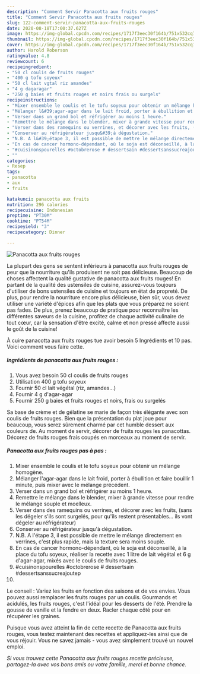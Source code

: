 ```yaml
---
description: "Comment Servir Panacotta aux fruits rouges"
title: "Comment Servir Panacotta aux fruits rouges"
slug: 122-comment-servir-panacotta-aux-fruits-rouges
date: 2020-08-18T17:00:37.627Z
image: https://img-global.cpcdn.com/recipes/1717f3eec30f164b/751x532cq70/panacotta-aux-fruits-rouges-photo-principale-de-la-recette.jpg
thumbnail: https://img-global.cpcdn.com/recipes/1717f3eec30f164b/751x532cq70/panacotta-aux-fruits-rouges-photo-principale-de-la-recette.jpg
cover: https://img-global.cpcdn.com/recipes/1717f3eec30f164b/751x532cq70/panacotta-aux-fruits-rouges-photo-principale-de-la-recette.jpg
author: Harold Roberson
ratingvalue: 4.8
reviewcount: 6
recipeingredient:
- "50 cl coulis de fruits rouges"
- "400 g tofu soyeux"
- "50 cl lait vgtal riz amandes"
- "4 g dagaragar"
- "250 g baies et fruits rouges et noirs frais ou surgels"
recipeinstructions:
- "Mixer ensemble le coulis et le tofu soyeux pour obtenir un mélange homogène."
- "Mélanger l&#39;agar-agar dans le lait froid, porter à ébullition et faire bouillir 1 minute, puis mixer avec le mélange précédent."
- "Verser dans un grand bol et réfrigérer au moins 1 heure."
- "Remettre le mélange dans le blender, mixer à grande vitesse pour rendre le mélange souple et moelleux."
- "Verser dans des ramequins ou verrines, et décorer avec les fruits, (sans les dégeler s&#39;ils sont surgelés, pour qu&#39;ils restent présentables... ils vont dégeler au réfrigérateur)"
- "Conserver au réfrigérateur jusqu&#39;à dégustation."
- "N.B. A l&#39;étape 3, il est possible de mettre le mélange directement en verrines, c&#39;est plus rapide, mais la texture sera moins souple."
- "En cas de cancer hormono-dépendant, où le soja est déconseillé, à la place du tofu soyeux, réaliser la recette avec 1 litre de lait végétal et 6 g d&#39;agar-agar, mixés avec le coulis de fruits rouges."
- "#cuisinonspourelles #octobrerose # dessertsain #dessertsanssucreajoutep"
- ""
categories:
- Resep
tags:
- panacotta
- aux
- fruits

katakunci: panacotta aux fruits 
nutrition: 296 calories
recipecuisine: Indonesian
preptime: "PT30M"
cooktime: "PT54M"
recipeyield: "3"
recipecategory: Dinner

---
```



![Panacotta aux fruits rouges](https://img-global.cpcdn.com/recipes/1717f3eec30f164b/751x532cq70/panacotta-aux-fruits-rouges-photo-principale-de-la-recette.jpg)

La plupart des gens se sentent inférieurs à panacotta aux fruits rouges de peur que la nourriture qu'ils produisent ne soit pas délicieuse. Beaucoup de choses affectent la qualité gustative de panacotta aux fruits rouges! En partant de la qualité des ustensiles de cuisine, assurez-vous toujours d'utiliser de bons ustensiles de cuisine et toujours en état de propreté. De plus, pour rendre la nourriture encore plus délicieuse, bien sûr, vous devez utiliser une variété d'épices afin que les plats que vous préparez ne soient pas fades. De plus, prenez beaucoup de pratique pour reconnaître les différentes saveurs de la cuisine, profitez de chaque activité culinaire de tout cœur, car la sensation d'être excité, calme et non pressé affecte aussi le goût de la cuisine!

<!--inarticleads1-->

À cuire panacotta aux fruits rouges tue avoir besoin 5 Ingrédients et 10 pas. Voici comment vous faire cette.

##### Ingrédients de panacotta aux fruits rouges :

1. Vous avez besoin 50 cl coulis de fruits rouges
1. Utilisation 400 g tofu soyeux
1. Fournir 50 cl lait végétal (riz, amandes...)
1. Fournir 4 g d&#39;agar-agar
1. Fournir 250 g baies et fruits rouges et noirs, frais ou surgelés


Sa base de crème et de gélatine se marie de façon très élégante avec son coulis de fruits rouges. Bien que la présentation du plat joue pour beaucoup, vous serez sûrement charmé par cet humble dessert aux couleurs de. Au moment de servir, décorer de fruits rouges les panacottas. Décorez de fruits rouges frais coupés en morceaux au moment de servir. 

<!--inarticleads2-->

##### Panacotta aux fruits rouges pas à pas :

1. Mixer ensemble le coulis et le tofu soyeux pour obtenir un mélange homogène.
1. Mélanger l&#39;agar-agar dans le lait froid, porter à ébullition et faire bouillir 1 minute, puis mixer avec le mélange précédent.
1. Verser dans un grand bol et réfrigérer au moins 1 heure.
1. Remettre le mélange dans le blender, mixer à grande vitesse pour rendre le mélange souple et moelleux.
1. Verser dans des ramequins ou verrines, et décorer avec les fruits, (sans les dégeler s&#39;ils sont surgelés, pour qu&#39;ils restent présentables... ils vont dégeler au réfrigérateur)
1. Conserver au réfrigérateur jusqu&#39;à dégustation.
1. N.B. A l&#39;étape 3, il est possible de mettre le mélange directement en verrines, c&#39;est plus rapide, mais la texture sera moins souple.
1. En cas de cancer hormono-dépendant, où le soja est déconseillé, à la place du tofu soyeux, réaliser la recette avec 1 litre de lait végétal et 6 g d&#39;agar-agar, mixés avec le coulis de fruits rouges.
1. #cuisinonspourelles #octobrerose # dessertsain #dessertsanssucreajoutep
1. 


Le conseil : Variez les fruits en fonction des saisons et de vos envies. Vous pouvez aussi remplacer les fruits rouges par un coulis. Gourmands et acidulés, les fruits rouges, c&#39;est l&#39;idéal pour les desserts de l&#39;été. Prendre la gousse de vanille et la fendre en deux. Racler chaque côté pour en récupérer les graines. 

<!--inarticleads1-->

<p>
Puisque vous avez atteint la fin de cette recette de Panacotta aux fruits rouges, vous testez maintenant des recettes et appliquez-les ainsi que de vous réjouir. Vous ne savez jamais - vous avez simplement trouvé un nouvel emploi.
</p>

<p>
<i>Si vous trouvez cette Panacotta aux fruits rouges recette précieuse, partagez-la avec vos bons amis ou votre famille, merci et bonne chance.</i>
</p>
